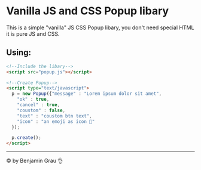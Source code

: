 # Vanilla JS and CSS Popup libary

This is a simple "vanilla" JS CSS Popup libary, you don't need special HTML it is pure JS and CSS.

## Using:

```HTML
<!--Include the libary-->
<script src="popup.js"></script>

<!--Create Popup-->
<script type="text/javascript">
  p = new Popup({"message" : "Lorem ipsum dolor sit amet",
    "ok" : true,
    "cancel" : true,
    "coustom" : false,
    "text" : "coustom btn text",
    "icon" : "an emoji as icon 📣"
  });

  p.create();
</script>
```

---
© by Benjamin Grau 👌